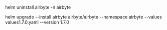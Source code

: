 helm uninstall airbyte -n airbyte

helm upgrade --install airbyte airbyte/airbyte --namespace airbyte --values values1.7.0.yaml --version 1.7.0
